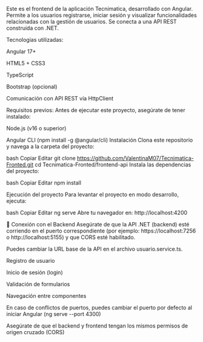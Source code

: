 Este es el frontend de la aplicación Tecnimatica, desarrollado con Angular. Permite a los usuarios registrarse, iniciar sesión y visualizar funcionalidades relacionadas con la gestión de usuarios. Se conecta a una API REST construida con .NET.

Tecnologias utilizadas: 

Angular 17+

HTML5 + CSS3

TypeScript

Bootstrap (opcional)

Comunicación con API REST vía HttpClient

Requisitos previos:
Antes de ejecutar este proyecto, asegúrate de tener instalado:

Node.js (v16 o superior)

Angular CLI (npm install -g @angular/cli)
Instalación
Clona este repositorio y navega a la carpeta del proyecto:

bash
Copiar
Editar
git clone https://github.com/ValentinaM07/Tecnimatica-Fronted.git
cd Tecnimatica-Fronted/frontend-api
Instala las dependencias del proyecto:

bash
Copiar
Editar
npm install

Ejecución del proyecto
Para levantar el proyecto en modo desarrollo, ejecuta:

bash
Copiar
Editar
ng serve
Abre tu navegador en: http://localhost:4200

🔗 Conexión con el Backend
Asegúrate de que la API .NET (backend) esté corriendo en el puerto correspondiente (por ejemplo: https://localhost:7256 o http://localhost:5155) y que CORS esté habilitado.

Puedes cambiar la URL base de la API en el archivo usuario.service.ts.

Registro de usuario

Inicio de sesión (login)

Validación de formularios

Navegación entre componentes


En caso de conflictos de puertos, puedes cambiar el puerto por defecto al iniciar Angular (ng serve --port 4300)

Asegúrate de que el backend y frontend tengan los mismos permisos de origen cruzado (CORS)

